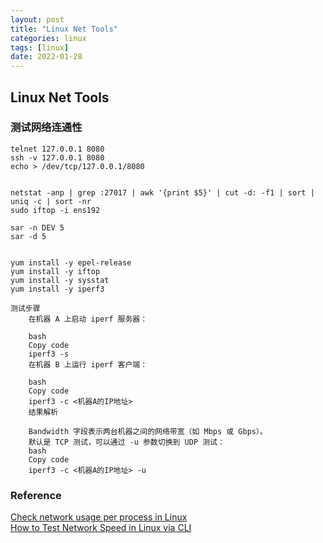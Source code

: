 ```yaml
---
layout: post
title: "Linux Net Tools"
categories: linux
tags: [linux]
date: 2022-01-28
---
```


## Linux Net Tools

### 测试网络连通性

    telnet 127.0.0.1 8080
    ssh -v 127.0.0.1 8080
    echo > /dev/tcp/127.0.0.1/8080


    netstat -anp | grep :27017 | awk '{print $5}' | cut -d: -f1 | sort | uniq -c | sort -nr
    sudo iftop -i ens192

    sar -n DEV 5
    sar -d 5


    yum install -y epel-release
    yum install -y iftop
    yum install -y sysstat
    yum install -y iperf3

    测试步骤
        在机器 A 上启动 iperf 服务器：

        bash
        Copy code
        iperf3 -s
        在机器 B 上运行 iperf 客户端：

        bash
        Copy code
        iperf3 -c <机器A的IP地址>
        结果解析

        Bandwidth 字段表示两台机器之间的网络带宽（如 Mbps 或 Gbps）。
        默认是 TCP 测试，可以通过 -u 参数切换到 UDP 测试：
        bash
        Copy code
        iperf3 -c <机器A的IP地址> -u



### Reference
[Check network usage per process in Linux](https://linuxhint.com/network_usage_per_process/)  
[How to Test Network Speed in Linux via CLI](https://phoenixnap.com/kb/linux-network-speed-test)  

